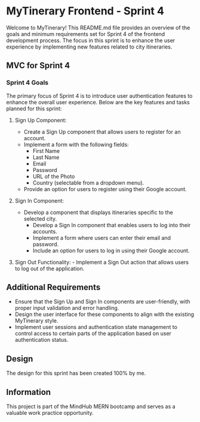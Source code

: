 # MyTinerary Frontend - Sprint 4

Welcome to MyTinerary! This README.md file provides an overview of the goals and minimum requirements set for Sprint 4 of the frontend development process. The focus in this sprint is to enhance the user experience by implementing new features related to city itineraries.

## MVC for Sprint 4

### Sprint 4 Goals

The primary focus of Sprint 4 is to introduce user authentication features to enhance the overall user experience. Below are the key features and tasks planned for this sprint:

1. Sign Up Component:

    - Create a Sign Up component that allows users to register for an account.
    - Implement a form with the following fields:
        - First Name
        - Last Name
        - Email
        - Password
        - URL of the Photo
        - Country (selectable from a dropdown menu).
    - Provide an option for users to register using their Google account.

2. Sign In Component:

    - Develop a component that displays itineraries specific to the selected city.
        - Develop a Sign In component that enables users to log into their accounts.
        - Implement a form where users can enter their email and password.
        - Include an option for users to log in using their Google account.
3. Sign Out Functionality:
        - Implement a Sign Out action that allows users to log out of the application.

## Additional Requirements

- Ensure that the Sign Up and Sign In components are user-friendly, with proper input validation and error handling.
- Design the user interface for these components to align with the existing MyTinerary style.
- Implement user sessions and authentication state management to control access to certain parts of the application based on user authentication status.

## Design

The design for this sprint has been created 100% by me.

## Information

This project is part of the MindHub MERN bootcamp and serves as a valuable work practice opportunity.
